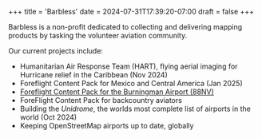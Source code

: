 +++
title = 'Barbless'
date = 2024-07-31T17:39:20-07:00
draft = false
+++

Barbless is a non-profit dedicated to collecting and delivering mapping products by tasking the volunteer aviation community.

Our current projects include:

* Humanitarian Air Response Team (HART), flying aerial imaging for Hurricane relief in the Caribbean (Nov 2024)
* Foreflight Content Pack for Mexico and Central America (Jan 2025)
* [Foreflight Content Pack for the Burningman Airport (88NV)](/for-pilots/88nv/)
* ForeFlight Content Pack for backcountry aviators 
* Building the _Unidrome_, the worlds most complete list of airports in the world (Oct 2024)
* Keeping OpenStreetMap airports up to date, globally
